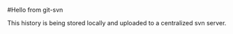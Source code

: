 #Hello from git-svn

This history is being stored locally and uploaded to a centralized svn server.
